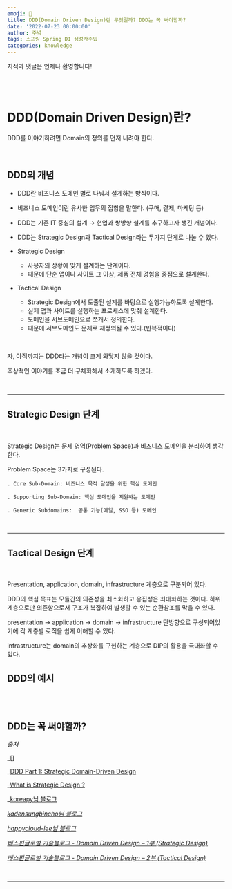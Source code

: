 ```yaml
---
emoji: 🔮
title: DDD(Domain Driven Design)란 무엇일까? DDD는 꼭 써야할까?
date: '2022-07-23 00:00:00'
author: 주녁
tags: 스프링 Spring DI 생성자주입
categories: knowledge
---
```


지적과 댓글은 언제나 환영합니다!

<br/><br/>

# DDD(Domain Driven Design)란?

DDD를 이야기하려면 Domain의 정의를 먼저 내려야 한다.

<br/>

## **DDD의 개념**

- DDD란 비즈니스 도메인 별로 나눠서 설계하는 방식이다.

- 비즈니스 도메인이란 유사한 업무의 집합을 말한다. (구매, 결제, 마케팅 등)

- DDD는 기존 IT 중심의 설계 → 현업과 쌍방향 설계를 추구하고자 생긴 개념이다.

- DDD는 Strategic Design과 Tactical Design라는 두가지 단계로 나눌 수 있다.

- Strategic Design
    - 사용자의 상황에 맞게 설계하는 단계이다. 
    - 때문에 단순 앱이나 사이트 그 이상, 제품 전체 경험을 중점으로 설계한다.

- Tactical Design
    - Strategic Design에서 도출된 설계를 바탕으로 실행가능하도록 설계한다.
    - 실제 앱과 사이트를 실행하는 프로세스에 맞춰 설계한다.
    - 도메인을 서브도메인으로 쪼개서 정의한다.
    - 때문에 서브도메인도 문제로 재정의될 수 있다.(반복적이다)

<br>

자, 아직까지는 DDD라는 개념이 크게 와닿지 않을 것이다.

추상적인 이야기를 조금 더 구체화해서 소개하도록 하겠다.

<br>

---
## **Strategic Design 단계**

<br>

Strategic Design는 문제 영역(Problem Space)과 비즈니스 도메인을 분리하여 생각한다.

Problem Space는 3가지로 구성된다.

    . Core Sub-Domain: 비즈니스 목적 달성을 위한 핵심 도메인

    . Supporting Sub-Domain: 핵심 도메인을 지원하는 도메인

    . Generic Subdomains:  공통 기능(메일, SSO 등) 도메인

<br>

---
## **Tactical Design 단계**

<br>

Presentation, application, domain, infrastructure 계층으로 구분되어 있다.

DDD의 핵심 목표는 모듈간의 의존성을 최소화하고 응집성은 최대화하는 것이다.
하위 계층으로만 의존함으로서 구조가 복잡하여 발생할 수 있는 순환참조를 막을 수 있다.

presentation → application → domain → infrastructure
단방향으로 구성되어있기에 각 계층별 로직을 쉽게 이해할 수 있다.

infrastructure는 domain의 추상화를 구현하는 계층으로 DIP의 활용을 극대화할 수 있다.

## **DDD의 예시**


<br/><br/>

## **DDD는 꼭 써야할까?**



_출처_

_[]

_[DDD Part 1: Strategic Domain-Driven Design](https://vaadin.com/blog/ddd-part-1-strategic-domain-driven-design)

_[What is Strategic Design ?](https://thedomaindrivendesign.io/what-is-strategic-design/)

_[koreapy님 블로그](https://koreapy.tistory.com/1227)

_[kadensungbincho님 블로그](https://kadensungbincho.tistory.com/73)_

_[happycloud-lee님 블로그](https://happycloud-lee.tistory.com/94)_

_[베스핀글로벌 기술블로그 - Domain Driven Design – 1부 (Strategic Design)](https://blog.bespinglobal.com/post/domain-driven-design-1%EB%B6%80-strategic-design/)_

_[베스핀글로벌 기술블로그 - Domain Driven Design – 2부 (Tactical Design)](https://blog.bespinglobal.com/post/domain-driven-design-2%eb%b6%80-tactical-design/)_

<br/>

---

```toc

```
